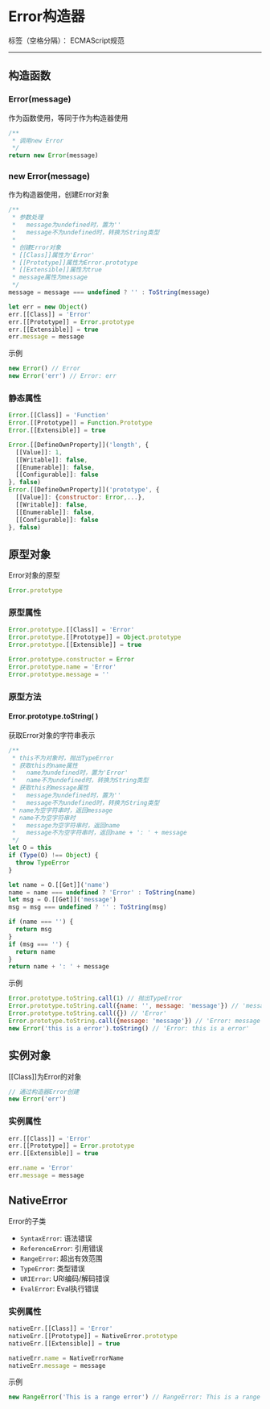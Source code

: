 # Error构造器

标签（空格分隔）： ECMAScript规范

---

## 构造函数

### Error(message)

作为函数使用，等同于作为构造器使用

```javascript
/**
 * 调用new Error
 */
return new Error(message)
```

### new Error(message)

作为构造器使用，创建Error对象

```javascript
/**
 * 参数处理
 *   message为undefined时，置为''
 *   message不为undefined时，转换为String类型
 * 
 * 创建Error对象
 * [[Class]]属性为'Error'
 * [[Prototype]]属性为Error.prototype
 * [[Extensible]]属性为true
 * message属性为message
 */
message = message === undefined ? '' : ToString(message)

let err = new Object()
err.[[Class]] = 'Error'
err.[[Prototype]] = Error.prototype
err.[[Extensible]] = true
err.message = message
```

示例

```javascript
new Error() // Error
new Error('err') // Error: err
```

### 静态属性

```javascript
Error.[[Class]] = 'Function'
Error.[[Prototype]] = Function.Prototype
Error.[[Extensible]] = true

Error.[[DefineOwnProperty]]('length', {
  [[Value]]: 1,
  [[Writable]]: false,
  [[Enumerable]]: false,
  [[Configurable]]: false
}, false)
Error.[[DefineOwnProperty]]('prototype', {
  [[Value]]: {constructor: Error,...},
  [[Writable]]: false,
  [[Enumerable]]: false,
  [[Configurable]]: false
}, false)
```

## 原型对象

Error对象的原型

```javascript
Error.prototype
```

### 原型属性

```javascript
Error.prototype.[[Class]] = 'Error'
Error.prototype.[[Prototype]] = Object.prototype
Error.prototype.[[Extensible]] = true

Error.prototype.constructor = Error
Error.prototype.name = 'Error'
Error.prototype.message = ''
```

### 原型方法

#### Error.prototype.toString( )

获取Error对象的字符串表示

```javascript
/**
 * this不为对象时，抛出TypeError
 * 获取this的name属性
 *   name为undefined时，置为'Error'
 *   name不为undefined时，转换为String类型
 * 获取this的message属性
 *   message为undefined时，置为''
 *   message不为undefined时，转换为String类型
 * name为空字符串时，返回message
 * name不为空字符串时
 *   message为空字符串时，返回name
 *   message不为空字符串时，返回name + ': ' + message
 */
let O = this
if (Type(O) !== Object) {
  throw TypeError
}

let name = O.[[Get]]('name')
name = name === undefined ? 'Error' : ToString(name)
let msg = O.[[Get]]('message')
msg = msg === undefined ? '' : ToString(msg)

if (name === '') {
  return msg
}
if (msg === '') {
  return name
}
return name + ': ' + message
```

示例

```javascript
Error.prototype.toString.call(1) // 抛出TypeError
Error.prototype.toString.call({name: '', message: 'message'}) // 'message'
Error.prototype.toString.call({}) // 'Error'
Error.prototype.toString.call({message: 'message'}) // 'Error: message'
new Error('this is a error').toString() // 'Error: this is a error'
```

## 实例对象

[[Class]]为Error的对象

```javascript
// 通过构造器Error创建
new Error('err')
```

### 实例属性

```javascript
err.[[Class]] = 'Error'
err.[[Prototype]] = Error.prototype
err.[[Extensible]] = true

err.name = 'Error'
err.message = message
```

## NativeError

Error的子类

* `SyntaxError`: 语法错误
* `ReferenceError`: 引用错误
* `RangeError`: 超出有效范围
* `TypeError`: 类型错误
* `URIError`: URI编码/解码错误
* `EvalError`: Eval执行错误

### 实例属性

```javascript
nativeErr.[[Class]] = 'Error'
nativeErr.[[Prototype]] = NativeError.prototype
nativeErr.[[Extensible]] = true

nativeErr.name = NativeErrorName
nativeErr.message = message
```

示例

```javascript
new RangeError('This is a range error') // RangeError: This is a range error
```
